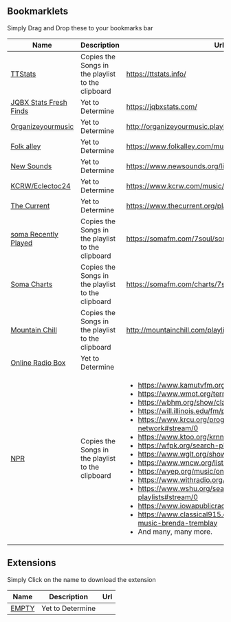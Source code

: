 ## Bookmarklets
Simply Drag and Drop these to your bookmarks bar

| Name        | Description           | Url |
| ------------- |-------------| ----|
| <a href="javascript:(function()%7Bjavascript%3A(function()%257Btitles%20%253D%20document.getElementsByClassName(%22title%22)%253Bi%20%253D%200%253BcopyContents%20%253D%20%22%22%253Bfor(i%20%253D%200%253B%20i%20%3C%20titles.length%253B%20i%252B%252B)%20%257Btitle%20%253D%20titles%255Bi%255D.textContent%253Bitem%20%253D%20titles%255Bi%255D.parentElement.textContent%253Bn%20%253D%20item.indexOf(title)%253Bsongname%20%253D%20item.substr(n%252C%20item.length)%253Ba%20%253D%20copyContents.concat(%22%255Cn%22%20%252B%20songname)%253BcopyContents%20%253D%20a%253B%257Dnavigator.clipboard.writeText(copyContents)%257D)()%7D)()">TTStats</a>      | Copies the Songs in the playlist to the clipboard | https://ttstats.info/
| <a href="javascript:(function()%7Bjavascript%3A%24(%22.w3-col.w3-left%3Afirst-child%20div%22).each(function(i)%7Bvar%20track%3D%24(this).text()%3Bvar%20fullThing%3D%24(this).parent().text().replace(track%2C%22%20-%20%22%2Btrack)%3B%24(this).parent().text(fullThing)%3B%7D)%3B%24(%22head%22).append(%22%3Cstyle%20id%3D%5C%22coolThing%5C%22%3E%23thisModal%20.w3-col.w3-left%3Anth-child(2)%20%7B%20user-select%3Anone%3B%20%7D%20.w3-col.w3-left%3Anth-child(3)%20%7B%20user-select%3Anone%3B%20%7D%3C%2Fstyle%3E%22)%7D)()">JQBX Stats Fresh Finds</a>       | Yet to Determine      |   https://jqbxstats.com/
| <a href="javascript:(function()%7Bjavascript%3A(function()%257Bfunction%20reset()%20%257B%2524(%22%2523genrelist%22).html(%22%22)%253Bvar%20allGenres%20%253D%20%257B%257D%253B%2524(%22tr%20td%253Anth-child(6)%22).each(function%20()%20%257Bvar%20genre%20%253D%20%2524(this).text()%253Bif%20(!allGenres%255Bgenre%255D)%20%257BallGenres%255Bgenre%255D%20%253D%20true%253B%257D%257D)%253Bfor%20(var%20key%20in%20allGenres)%20%257B%2524(%22%2523genrelist%22).append(%22%3Coption%20value%253D%255C%22%22%20%252B%20key%20%252B%20%22%255C%22%3E%22%20%252B%20key%20%252B%20%22%3C%252Foption%3E%22)%253B%257D%257D%253Bvar%20makeGenreList%20%253D%20function%20(name)%20%257B%2524(%22tr%20td%253Anth-child(6)%22).each(function%20()%20%257Bvar%20genre%20%253D%20%2524(this).text()%253Bif%20(genre%20%253D%253D%20name)%20%257B%2524(this).parent().find(%22input%22).click()%253B%257D%257D)%253B%257D%253Bvar%20unselectAll%20%253D%20function%20()%20%257B%2524(%22tr%20td%253Anth-child(6)%22).each(function%20()%20%257Bif%20(%2524(this).parent().find(%22input%22).prop(%22checked%22))%20%2524(this).parent().find(%22input%22).click()%253B%257D)%253B%257D%253B%2524(%22body%22).append(%22%3Cdiv%20id%253D%255C%22coolToolThing%255C%22%20style%253D%255C%22position%253Aabsolute%253B%20padding%253A15px%253B%20left%253A%200%253B%20top%253A%200%253B%20z-index%253A3000%253B%20width%253A%20600px%253B%20height%253A%2068px%253B%20background-color%253A%20%2523fff%253B%255C%22%3E%3C%252Fdiv%3E%22)%253B%2524(%22%2523coolToolThing%22).append(%22%3Cbutton%20id%253D%255C%22resetbtn%255C%22%3Ereset%3C%252Fbutton%3E%20%3Cselect%20id%253D%255C%22genrelist%255C%22%3E%3C%252Fselect%3E%20%3Cbutton%20id%253D%255C%22select%255C%22%3Eselect%20all%3C%252Fbutton%3E%20%3Cbutton%20id%253D%255C%22unselect%255C%22%3Eunselect%20all%3C%252Fbutton%3E%20%3Cbutton%20id%253D%255C%22saveList%255C%22%3ESave%20Playlist%3C%252Fbutton%3E%22)%253B%2524(%22%2523resetbtn%22).on(%22click%22%252C%20function%20()%20%257Breset()%253BunselectAll()%253B%257D)%253B%2524(%22%2523select%22).on(%22click%22%252C%20function%20()%20%257Bvar%20choice%20%253D%20%2524(%22%2523genrelist%22).val()%253BmakeGenreList(choice)%253B%257D)%253B%2524(%22%2523unselect%22).on(%22click%22%252C%20function%20()%20%257BunselectAll()%253B%257D)%253B%2524(%22%2523saveList%22).on(%22click%22%252C%20function%20()%20%257Bgenrelist%20%253D%20document.getElementById(%22genrelist%22)%253Bstaging_tab%20%253D%20document.getElementById(%22staging-tab%22)%253Btracklist_tab%20%253D%20document.getElementById(%22the-track-list-tab%22)%253Bsave_button%20%253D%20document.getElementById(%22save-button%22)%253Bplaylist_name%20%253D%20document.getElementById(%22staging-playlist-name%22)%253Bgenre%20%253D%20genrelist.options%255Bgenrelist.selectedIndex%255D.value%253BmakeGenreList(genre)%253Bstaging_tab.click()%253Bplaylist_name.click()%253BpopOver%20%253D%20document.getElementsByClassName(%22popover%20editable-popup%22)%255B0%255D%253BpopOver.getElementsByClassName(%22form-control%20input-sm%22)%255B0%255D.value%20%253D%20genre%20%253D%253D%20%22%22%20%253F%20%22No%20Name%20Genre%22%253A%20genre%253BpopOver.getElementsByClassName(%22btn%20btn-primary%20btn-sm%20editable-submit%22)%255B0%255D.click()%253Bsave_button.click()%253Btracklist_tab.click()%253Bunselect.click()%253Bif%20(genrelist.selectedIndex%20%3C%20genrelist.length)%257Bgenrelist.selectedIndex%20%252B%253D%201%253B%257Delse%257Balert(%22This%20is%20the%20End%22)%253B%257D%257D)%253Breset()%257D)()%7D)()">Organizeyourmusic</a>       | Yet to Determine      |   http://organizeyourmusic.playlistmachinery.com/
| <a href="javascript:(function()%7Bjavascript%3A(function()%257Braw%20%253D%20document.getElementsByClassName(%22col-md-8%22)%255B1%255D.firstElementChild.firstElementChild.childNodes%253B%250AcopyContents%20%253D%20%22%22%253B%250Afor(i%20%253D%2012%253B%20i%20%3C%20raw.length%253B%20i%252B%252B)%20%257B%250A%20%20%20%250A%250A%20%20%20%20text%20%253D%20raw%255Bi%255D.textContent%250A%20%20%20%250A%250A%20%20%20%20if%20(text.includes(%22%253A%22)%20%2526%2526%20text.includes(%22%20-%20%22))%20%257B%250A%20%20%20%20%20%20%20%20n%20%253D%20text.indexOf(%22%20-%20%22)%253B%250A%20%20%20%20%20%20%20%20songname%20%253D%20text.substr(n%252B3%252C%20text.length)%253B%250A%20%20%20%20%20%20%20%20artist%20%253D%20raw%255Bi%252B2%255D.textContent%250A%20%20%20%20%20%20%20%20%250A%20%20%20%20%20%20%20%20a%20%253D%20copyContents.concat(%22%255Cn%22%20%252B%20songname%20%252B%20%22%20%22%20%252B%20artist)%253B%250A%20%20%20%20%20%20%20%20copyContents%20%253D%20a%253B%20%250A%20%20%20%20%257D%250A%20%250A%250A%257D%250A%250Anavigator.clipboard.writeText(copyContents)%253B%257D)()%253B%7D)()">Folk alley</a>       | Yet to Determine      |  https://www.folkalley.com/music/playlist/
| <a href="javascript:(function()%7Bjavascript%3A(function()%257B%2524(%22.playlist-track%22).each(function()%257B%2524(this).text(%2524(this).find(%22.playlist-track-info-artist%22).text()%20%252B%20%22%20-%20%22%20%252B%20%2524(this).find(%22.playlist-track-info-title%22).text())%253B%257D)%257D)()%7D)()">New Sounds</a>       | Yet to Determine      |  https://www.newsounds.org/livestream
| <a href="javascript:(function()%7Bjavascript%3A(function()%257Btracks%20%253D%20document.getElementsByClassName(%22track%22)%253B%250A%20%20%20%20copyContents%20%253D%20%22%22%253B%250A%250A%20%20%20%20for%20(track%20of%20tracks)%257B%250A%20%20%20%20%20%20%20%20songname%20%253D%20track.getElementsByClassName(%22song-title%22)%255B0%255D.textContent%253B%250A%20%20%20%20%20%20%20%20artist%20%253D%20track.getElementsByClassName(%22artist-name%22)%255B0%255D.textContent%253B%250A%20%20%20%20%20%20%20%20%250A%20%20%20%20%20%20%20%20if%20(songname%20%253D%253D%20%22%22)%250A%20%20%20%20%20%20%20%20%20%20%20%20continue%250A%20%20%20%20%20%20%20%20%250A%20%20%20%20%20%20%20%20a%20%253D%20copyContents.concat(%22%255Cn%22%20%252B%20songname%20%252B%20%22%20%22%20%252B%20artist)%253B%250A%20%20%20%20%20%20%20%20copyContents%20%253D%20a%253B%250A%20%20%20%20%257D%250A%250A%20%20%20%20navigator.clipboard.writeText(copyContents)%253B%257D)()%253B%7D)()">KCRW/Eclectoc24</a>       | Yet to Determine      |  https://www.kcrw.com/music/shows/eclectic24
| <a href="javascript:(function()%7Bjavascript%3A(function()%257Btracks%20%253D%20document.getElementsByClassName(%22row%20song%22)%253B%250A%20%20%20%20copyContents%20%253D%20%22%22%253B%250A%250A%20%20%20%20for%20(track%20of%20tracks)%257B%250A%20%20%20%20%20%20%20%20songname%20%253D%20track.getElementsByClassName(%22title%22)%255B0%255D.textContent%253B%250A%20%20%20%20%20%20%20%20artist%20%253D%20track.getElementsByClassName(%22artist%22)%255B0%255D.textContent%253B%250A%20%20%20%20%20%20%20%20%250A%20%20%20%20%20%20%20%20if%20(songname%20%253D%253D%20%22%22)%250A%20%20%20%20%20%20%20%20%20%20%20%20continue%250A%20%20%20%20%20%20%20%20%250A%20%20%20%20%20%20%20%20a%20%253D%20copyContents.concat(%22%255Cn%22%20%252B%20songname%20%252B%20%22%20%22%20%252B%20artist)%253B%250A%20%20%20%20%20%20%20%20copyContents%20%253D%20a%253B%250A%20%20%20%20%257D%250A%250A%20%20%20%20navigator.clipboard.writeText(copyContents)%253B%257D)()%253B%7D)()">The Current</a>       | Yet to Determine      |  https://www.thecurrent.org/playlist
| <a href="javascript:(function()%7Bjavascript%3A(function()%257Btable%20%253D%20document.getElementsByTagName(%22table%22)%255B0%255D%253B%250A%20%20%20%20tracks%20%253D%20table.children%255B0%255D%253B%250A%250A%20%20%20%20copyContents%20%253D%20%22%22%253B%250A%20%20%20%20for%20(i%20%253D%202%253B%20i%20%3C%2022%253B%20i%252B%252B)%257B%250A%20%20%20%20%20%20%20%20songname%20%253D%20tracks.children%255Bi%255D.children%255B1%255D.textContent%253B%250A%20%20%20%20%20%20%20%20%20%20%20%20%20%20%20%20%250A%20%20%20%20%20%20%20%20if%20(songname%20%253D%253D%20%22Break%20%252F%20Station%20ID%22)%250A%20%20%20%20%20%20%20%20%20%20%20%20continue%250A%250A%20%20%20%20%20%20%20%20artist%20%253D%20tracks.children%255Bi%255D.children%255B2%255D.textContent%253B%250A%20%20%20%20%20%20%20%20%250A%20%20%20%20%20%20%20%20a%20%253D%20copyContents.concat(%22%255Cn%22%20%252B%20songname%20%252B%20%22%20%22%20%252B%20artist)%253B%250A%20%20%20%20%20%20%20%20copyContents%20%253D%20a%253B%250A%20%20%20%20%257D%250A%250A%20%20%20%20navigator.clipboard.writeText(copyContents)%253B%257D)()%253B%7D)()">soma Recently Played</a>       | Copies the Songs in the playlist to the clipboard       |  https://somafm.com/7soul/songhistory.html
| <a href="javascript:(function()%7Bjavascript%3A(function()%257Btxt%20%253D%20document.getElementsByTagName(%22pre%22)%255B0%255D.textContent%253B%250A%20%20%20%20t%20%253D%20%22Top%2030%20Tracks%20BY%20SPINS%22%253B%250A%20%20%20%20u%20%253D%20%22Top%20Track%20Adds%20BY%20SPINS%22%253B%250A%20%20%20%20n%20%253D%20txt.indexOf(t)%253B%250A%20%20%20%20o%20%253D%20txt.indexOf(u)%253B%250A%20%20%20%20stxt%20%253D%20txt.substr(n%20%252B%20t.length%252C%20txt.length)%253B%250A%250A%20%20%20%20lines%20%253D%20stxt.split('%255Cn')%253B%250A%20%20%20%20bxt%20%253D%20lines.splice(0%252C64).join('%255Cn')%253B%250A%250A%20%20%20%20lines%20%253D%20bxt.split('%255Cn')%253B%250A%250A%20%20%20%20cxt%20%253D%20%22%22%253B%250A%250A%20%20%20%20for%20(line%20of%20lines)%20%257B%250A%20%20%20%20%20%20%20%20if%20(line%20%253D%253D%20%22%22%20%257C%257C%20line%20%253D%253D%20%22Top%2030%20Tracks%20BY%20LISTENERS%22)%250A%20%20%20%20%20%20%20%20%20%20%20%20continue%253B%250A%250A%20%20%20%20%20%20%20%20c%20%253D%20line.substr(3%252C%20line.length)%253B%250A%20%20%20%20%20%20%20%20m%20%253D%20c.search(%252F%255C(%255B0-9%255D*%255C)%252F)%253B%250A%20%20%20%20%20%20%20%20i%20%253D%200%253B%250A%20%20%20%20%20%20%20%20if%20(c%255B0%255D%20%253D%253D%20%22%20%22)%250A%20%20%20%20%20%20%20%20%20%20%20%20i%20%253D%201%253B%250A%20%20%20%20%20%20%20%20line%20%253D%20c.substr(i%252Cm-3)%253B%250A%20%20%20%20%20%20%20%20%250A%20%20%20%20%20%20%20%20a%20%253D%20cxt.concat('%255Cn'%20%252B%20line)%253B%250A%20%20%20%20%20%20%20%20cxt%20%253D%20a%253B%250A%20%20%20%20%257D%250A%250A%250A%250A%20%20%20%20copyContents%20%253D%20cxt%253B%250A%20%20%20%20%20%250A%250A%20%20%20%20navigator.clipboard.writeText(copyContents)%253B%257D)()%253B%7D)()">Soma Charts</a>       | Copies the Songs in the playlist to the clipboard     |  https://somafm.com/charts/7soul/
| <a href="javascript:(function()%7Bjavascript%3A(function()%257Bplaylist%20%253D%20document.getElementsByTagName(%22object%22)%255B0%255D.contentDocument%253Btracks%20%253D%20playlist.getElementsByTagName(%22tr%22)%253BcopyContents%20%253D%20%22%22%253Bfor%20(track%20of%20tracks)%257Bsongname%20%253D%20track.getElementsByTagName(%22td%22)%255B2%255D.getElementsByTagName(%22b%22)%255B0%255D.textContent%253Bsongname%20%253D%20songname.substr(1%252Csongname.length-2)%253Bartist%20%253D%20%20track.getElementsByTagName(%22td%22)%255B2%255D.getElementsByTagName(%22a%22)%255B0%255D.textContent%253Ba%20%253D%20copyContents.concat(%22%255Cn%22%20%252B%20songname%20%252B%20%22%20%22%20%252B%20artist)%253BcopyContents%20%253D%20a%253B%257Dwindow.prompt(%22copy%20this%20text%22%252CcopyContents)%257D)()%7D)()">Mountain Chill</a>       | Copies the Songs in the playlist to the clipboard      |  http://mountainchill.com/playlist.html |
| <a href="javascript:(function()%7Bjavascript%3A(function()%257Btracks%20%253D%20document.getElementsByClassName(%22tablelist-schedule%22)%255B0%255D.getElementsByTagName(%22a%22)%253BcopyContents%20%253D%20%22%22%253Bfor%20(track%20of%20tracks)%257Bsongname%20%253D%20track.textContent%253Bif%20(songname%20%253D%253D%20%22%22)continue%253Ba%20%253D%20copyContents.concat(%22%255Cn%22%20%252B%20songname%20)%253BcopyContents%20%253D%20a%253B%257Dnavigator.clipboard.writeText(copyContents)%257D)()%7D)()">Online Radio Box</a>       | Yet to Determine      |  
| <a href="javascript:(function()%7Biframes%20%3D%20document.getElementsByTagName('iframe')%3Bif%20(iframes.length%20!%3D%200)%20%7BnprUrl%20%3D%20null%3Bfor%20(i%20%3D%200%3B%20i%20%3C%20iframes.length%3B%20i%2B%2B)%20%7Bif%20(iframes%5Bi%5D.src.includes(%22nprstations.org%22))%20%7BnprUrl%20%3D%20iframes%5Bi%5D.src%3Bwindow.open(nprUrl)%3Bbreak%3B%7D%7Dif%20(i%20%3D%3D%20iframes.length)%20%7Balert(%22Hmmmmm%2C%20This%20website%20doesn't%20appear%20to%20be%20using%20the%20NPR%20playlist%20widget%20or%20the%20page%20has%20been%20updated%20and%20this%20code%20no%20longer%20works.%20%5Cn%20Please%20contact%20the%20developer%20at%20debussyfrank%40gmail.com%22)%7D%7D%20else%20%7Btracks%20%3D%20document.getElementsByClassName(%22clearfix%20episode_track%22)%3BcopyContents%20%3D%20%22%22%3Ba%20%3D%20%22%22%3Bfor%20(i%20%3D%200%3B%20i%20%3C%20tracks.length%3B%20i%2B%2B)%20%7Bsongname%20%3D%20tracks%5Bi%5D.getElementsByClassName(%22track_name%20clearfix%22)%5B0%5D.textContent%3Bartist%20%3D%20tracks%5Bi%5D.getElementsByClassName(%22artist%20track_field%20clearfix%22)%3Bartist%20%3D%20artist.length%20%3D%3D%200%20%3F%20%22%22%20%3A%20artist%5B0%5D.getElementsByTagName(%22span%22)%5B1%5D.textContent%3Bif%20(tracks%5Bi%5D.getElementsByClassName(%22composer_name%20track_field%20clearfix%22).length%20%3D%3D%200)%20%7Bcomposer%20%3D%20%22%22%3B%7Delse%20%7Bcomposer%20%3D%20tracks%5Bi%5D.getElementsByClassName(%22composer_name%20track_field%20clearfix%22)%5B0%5D.getElementsByTagName(%22span%22)%5B1%5D.textContent%3B%7Db%20%3D%20composer%20%3D%3D%20%22%22%20%3F%20artist%20%3A%20composer%3Ba%20%3D%20copyContents.concat(%22%5Cn%22%20%2B%20songname%20%2B%20%22%20%22%20%2B%20b)%3BcopyContents%20%3D%20a%3B%7Dprompt(%22copy%20this%20text%22%2C%20copyContents)%3B%7D%7D)()">NPR</a>       | Copies the Songs in the playlist to the clipboard     | <ul><li>https://www.kamutvfm.org/radio/search/</li><li>https://www.wmot.org/term/playlist-0#stream/0</li><li>https://wbhm.org/show/classical/</li><li>https://will.illinois.edu/fm/playlist</li><li>https://www.krcu.org/programs/beethoven-satellite-network#stream/0</li><li>https://www.ktoo.org/krnn-playlist/</li><li>https://wfpk.org/search-playlists/</li><li>https://www.wglt.org/show/highway-309</li><li>https://www.wncw.org/listen-live</li><li>https://wyep.org/music/on-air/</li><li>https://www.withradio.org/search_playlists</li><li>https://www.wshu.org/search-music-playlists#stream/0</li><li>https://www.iowapublicradio.org/show/undercurrents</li><li>https://www.classical915.org/programs/classical-music-brenda-tremblay</li><li>And many, many more.</li></ul>


## Extensions
Simply Click on the name to download the extension

| Name        | Description           | Url |
| ------------- |-------------| ----|
| <a href="">EMPTY</a>       | Yet to Determine      |  




